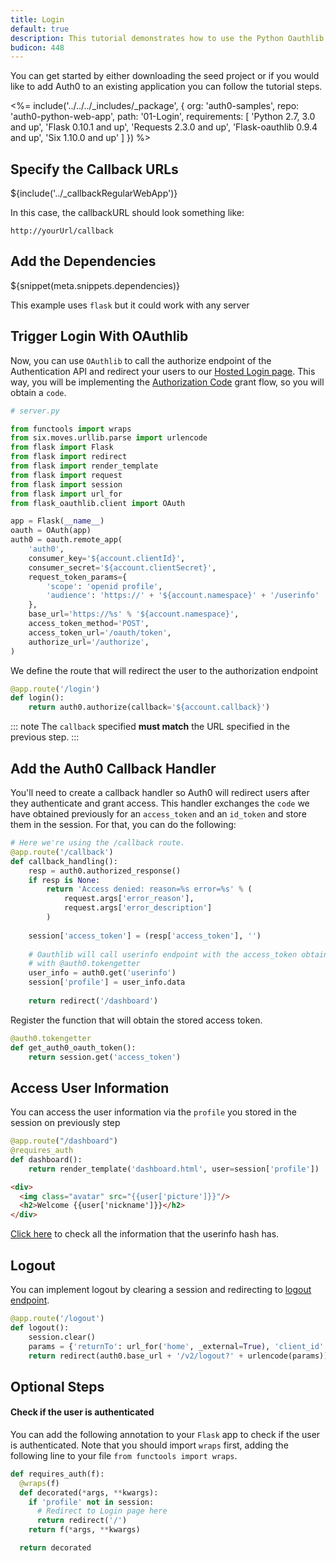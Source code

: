 ```yaml
---
title: Login
default: true
description: This tutorial demonstrates how to use the Python Oauthlib to add authentication and authorization to your web app
budicon: 448
---
```


You can get started by either downloading the seed project or if you would like to add Auth0 to an existing application you can follow the tutorial steps.

<%= include('../../../_includes/_package', {
  org: 'auth0-samples',
  repo: 'auth0-python-web-app',
  path: '01-Login',
  requirements: [
    'Python 2.7, 3.0 and up',
    'Flask 0.10.1 and up',
    'Requests 2.3.0 and up',
    'Flask-oauthlib 0.9.4 and up',
    'Six 1.10.0 and up'
  ]
}) %>

## Specify the Callback URLs

${include('../_callbackRegularWebApp')}

In this case, the callbackURL should look something like:

```text
http://yourUrl/callback
```

## Add the Dependencies

${snippet(meta.snippets.dependencies)}

This example uses `flask` but it could work with any server

## Trigger Login With OAuthlib

Now, you can use `OAuthlib` to call the authorize endpoint of the Authentication API and redirect your users to our [Hosted Login page](/hosted-pages/login). This way, you will be implementing the [Authorization Code](/api-auth/grant/authorization-code) grant flow, so you will obtain a `code`.

```python
# server.py

from functools import wraps
from six.moves.urllib.parse import urlencode
from flask import Flask
from flask import redirect
from flask import render_template
from flask import request
from flask import session
from flask import url_for
from flask_oauthlib.client import OAuth

app = Flask(__name__)
oauth = OAuth(app)
auth0 = oauth.remote_app(
    'auth0',
    consumer_key='${account.clientId}',
    consumer_secret='${account.clientSecret}',
    request_token_params={
        'scope': 'openid profile',
        'audience': 'https://' + '${account.namespace}' + '/userinfo'
    },
    base_url='https://%s' % '${account.namespace}',
    access_token_method='POST',
    access_token_url='/oauth/token',
    authorize_url='/authorize',
)
```

We define the route that will redirect the user to the authorization endpoint

```python
@app.route('/login')
def login():
    return auth0.authorize(callback='${account.callback}')
```

::: note
The `callback` specified **must match** the URL specified in the previous step.
:::

## Add the Auth0 Callback Handler

You'll need to create a callback handler so Auth0 will redirect users after they authenticate and grant access. This handler exchanges the `code` we have obtained previously for an `access_token` and an `id_token` and store them in the session. For that, you can do the following:

```python
# Here we're using the /callback route.
@app.route('/callback')
def callback_handling():
    resp = auth0.authorized_response()
    if resp is None:
        return 'Access denied: reason=%s error=%s' % (
            request.args['error_reason'],
            request.args['error_description']
        )
    
    session['access_token'] = (resp['access_token'], '')
    
    # Oauthlib will call userinfo endpoint with the access_token obtained from the function decorated
    # with @auth0.tokengetter
    user_info = auth0.get('userinfo')
    session['profile'] = user_info.data
    
    return redirect('/dashboard')
```

Register the function that will obtain the stored access token.

```python
@auth0.tokengetter
def get_auth0_oauth_token():
    return session.get('access_token')
```

## Access User Information

You can access the user information via the `profile` you stored in the session on previously step

```python
@app.route("/dashboard")
@requires_auth
def dashboard():
    return render_template('dashboard.html', user=session['profile'])

```

```html
<div>
  <img class="avatar" src="{{user['picture']}}"/>
  <h2>Welcome {{user['nickname']}}</h2>
</div>
```

[Click here](/user-profile) to check all the information that the userinfo hash has.

## Logout

You can implement logout by clearing a session and redirecting to [logout endpoint](/logout#redirect-users-after-logout).

```python
@app.route('/logout')
def logout():
    session.clear()
    params = {'returnTo': url_for('home', _external=True), 'client_id': '${account.clientId}'}
    return redirect(auth0.base_url + '/v2/logout?' + urlencode(params))
```

## Optional Steps

#### Check if the user is authenticated

You can add the following annotation to your `Flask` app to check if the user is authenticated. Note that you should import `wraps` first, adding the following line to your file `from functools import wraps`.

```python
def requires_auth(f):
  @wraps(f)
  def decorated(*args, **kwargs):
    if 'profile' not in session:
      # Redirect to Login page here
      return redirect('/')
    return f(*args, **kwargs)

  return decorated
```
